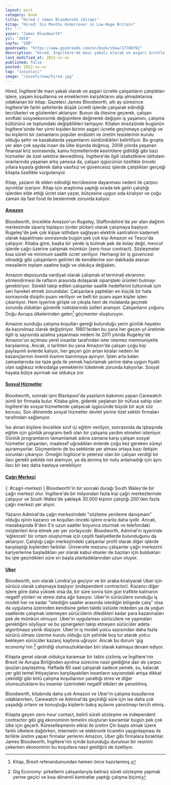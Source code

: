 ```yaml
---
layout: post
category: book
title: "Hired | James Bloodwroth (Kitap)"
kitap: "Hired: Six Months Undercover in Low-Wage Britain"
tr: "-"
yazar: "James Bloodworth"
yil: "2018"
sayfa: "288"
goodreads: "https://www.goodreads.com/en/book/show/37780792"
description: "Hired, İngiltere'de mavi yakalı olarak ve asgari ücretle çalışanların çalıştıkları işlere, yaşam koşullarına ve emeklerinin karşılıklarını alıp almadıklarına odaklanıyor."
last_modified_at: 2022-xx-xx
published: false
posted: 2022-xx-xx
tag: "sosyoloji"
image: "/assets/new/hired.jpg"
---
```


Hired, İngiltere'de mavi yakalı olarak ve asgari ücretle çalışanların çalıştıkları işlere, yaşam koşullarına ve emeklerinin karşılıklarını alıp almadıklarına odaklanan bir kitap. Gazeteci James Bloodworth, altı ay süresince İngiltere'de farklı şehirlerde düşük ücretli işlerde çalışarak edindiği tecrübeleri ve gözlemleri aktarıyor. Bunun da ötesine geçerek, çalışan sınıftaki sosyoekonomik değişimlere değinerek değişen iş yaşamını, çalışma kültürünü ve toplumdaki değişiklikleri tartışıyor. Kitabın önsözünde bugünün İngiltere'sinde her yirmi kişiden birinin asgari ücretle geçinmeye çalıştığı ve bu kişilerin bir zamanların popüler endüstri ve üretim tesislerinin kurulu olduğu şehir ve kasabalarda yaşamlarını sürdürdükleri belirtiliyor. Bu grupta yer alan çok sayıda insan da ülke dışında doğmuş. 2008 yılında yaşanan finansal kriz sonrasında, kamu hizmetlerinde kesintilere gidildiği gibi bazı hizmetler de özel sektöre devredilmiş. İngiltere'de ilgili istatistiklere istihdam oranlarında yaşanan artış yansısa da, çalışan işgücünün özellikle önceki yıllara kıyasla giderek daha vasıfsız ve güvencesiz işlerde çalıştıkları gerçeği kitapta özellikle vurgulanıyor.

Kitap, yazarın ilk elden edindiği tecrübesine dayanması nedeni ile çarpıcı ayrıntılar içeriyor. Kitap için araştırma yaptığı sırada tek geliri çalıştığı işlerden elde ettiği ücret olan yazar, bütçesine uygun oda kiralıyor ve çoğu zaman da fast food ile beslenmek zorunda kalıyor.

#### [Amazon](#amazon)

Bloodworth, öncelikle Amazon'un Rugeley, Staffordshire'da yer alan dağıtım merkezinde sipariş toplayıcı (order picker) olarak çalışmaya başlıyor. Rugeley'de pek çok kişiye istihdam sağlayan elektrik santralinin kademeli olarak kapatılması sonrasında bugün pek çok kişi Amazon ve Tesco'da çalışıyor. Kitaba göre, başka bir yerde iş bulmak pek de kolay değil, mevcut işlerde çağrı üzerine çalışmak mümkün (zero-hour contract). Sözleşmeler kısa süreli ve minimum saatlik ücret veriliyor. Herhangi bir iş güvencesi olmadığı gibi çalışanların gelirleri de kendilerine son dakikada atanan mesailerin toplam saatine bağlı ve oldukça değişken.

Amazon deposunda vardiyalı olarak çalışmak el terminali ekranının yönlendirmesi ile rafların arasında dolaşarak siparişteki ürünleri bulmayı gerektiriyor. Sürekli takip edilen çalışanlar saatlik hedeflerini tutturmak için seri hareket etmek zorundalar. Çalışanlara yaptıkları en küçük bir hata sonrasında disiplin puanı veriliyor ve belli bir puanı aşan kişiler işten çıkarılıyor. Hem işyerine girişte ve çıkışta hem de molalarda geçmek zorunda oldukları güvenlik noktalarında üstleri aranıyor. Çalışanların çoğunu Doğu Avrupa ülkelerinden gelen[^1] göçmenler oluşturuyor.

Amazon sunduğu çalışma koşulları gereği bulunduğu yerin günlük hayatını da kaçınılmaz olarak değiştiriyor. 1980'lerden bu yana her geçen yıl üretimle ilgili iş sayısında azalma yaşanması nedeni ile 2011 yılında Rugeley'de Amazon'un açılması yerel insanlar tarafından ister istemez memnuniyetle karşılanmış. Ancak, o tarihten bu yana Amazon'da çalışan çoğu kişi paylaşımlı evlerde kalıyor, her geçen gün artan kiralar nedeni ile kazançlarının önemli kısmını barınmaya ayırıyor. İşten arta kalan zamanlarında ise taze gıda ile yemek hazırlamak yerine daha uygun fiyatlı olan sağlıksız mikrodalga yemeklerini tüketmek zorunda kalıyorlar. Sosyal hayata bütçe ayırmak ise oldukça zor.

#### [Sosyal Hizmetler](#sosyal-hizmetler)

Bloodworth, sonraki işini Blackpool'da yaşlıların bakımını yapan Carewatch isimli bir firmada bulur. Kitaba göre, giderek yaşlanan bir nüfusa sahip olan İngiltere'de sosyal hizmetlerde çalışacak işgücünde büyük bir açık söz konusu. Son dönemde sosyal hizmetler devlet yerine özel sektör firmaları tarafından sağlanıyor.

İse alınan kişilere öncelikle sınıf içi eğitim veriliyor, sonrasında da işbaşında eğitim için günlük programı belli olan bir çalışana yardım etmeleri isteniyor. Günlük programlarını tamamlamak adına zamana karşı çalışan sosyal hizmetler çalışanları, maalesef uğradıkları evlerde çoğu kez gereken süreyi ayıramıyorlar. Göçmenlerin de bu sektörde yer alması ortaya bazı iletişim sorunları çıkarıyor. Örneğin İngilizce'si yetersiz olan bir çalışan verdiği bir ilacı gerekli şekilde not alamıyor, ya da alınmış bir notu anlamadığı için aynı ilacı bir kez daha hastaya verebiliyor.

#### [Çağrı Merkezi](#cagri-merkezi)
{: #cagri-merkezi }
Bloodworth'in bir sonraki durağı South Wales'de bir çağrı merkezi olur. İngiltere'de bir milyondan fazla kişi çağrı merkezlerinde çalışıyor ve South Wales'de yaklaşık 30.000 kişinin çalıştığı 200'den fazla çağrı merkezi yer alıyor.

Yazarın Admiral'da çağrı merkezindeki "sözleme yenileme danışmanı" olduğu işinin kazancı ve koşulları önceki işlere oranla daha iyidir. Ancak, masabaşında 8'den 5'e uzun saatler boyunca oturmak ve telefondaki müşterileri ikna etmek yer yer zorlayıcıdır. Bloodworth, Admiral'ın işyerinde 'eğlenceli' bir ortam oluşturmak için çeşitli faaliyetlerde bulunduğunu da aktarıyor. Çalıştığı çağrı merkezindeki çalışanlar profil olarak diğer işlerde karşılaştığı kişilerden farklılar. Üniversite mezunu çalışanlar çağrı merkezini kariyerlerine başladıkları yer olarak kabul etseler de bazıları için buldukları bu işte geçirdikleri süre en başta planladıklarından uzun oluyor.

#### [Uber](#uber)

Bloodworth, son olarak Londra'ya geçiyor ve bir araba kiralıyarak Uber için sürücü olarak çalışmaya başlıyor (ındependent contractor). Kazancı diğer işlere göre daha yüksek olsa da, bir süre sonra tüm gün trafikte kalmanın negatif yönleri ve stresi daha ağır basıyor. Uber'in sürücülere sunduğu iş modeli her ne kadar "istediğin saatler arasında istediğin bölgede çalış" olsa da uygulama üzerinden kendisine gelen talebi üstüste rededen ya da yoğun saatlerde çalışmak istemeyen sürücülerin diledikleri kadar para kazanmaları pek de mümkün olmuyor. Uber'in uygulaması sürücülere ne yapmaları gerektiğini söylüyor ve bu ypnergeleri takip etmeyen sürücüler adeta algoritmaya yenik düşüyor. Uber'in iş modeli yolcu sayısından daha fazla sürücü olması üzerine kurulu olduğu için şehirde boş tur atarak yolcu bekleyen sürücüler kazanç kaybına uğruyor. Ancak bu durum 'gig economy'nin [^2] getirdiği olumsuzluklardan biri olarak kalmaya devam ediyor. 

Kitapta genel olarak oldukça karamsar bir tablo çizilmiş ve İngiltere'nin Brexit ile Avrupa Birliğinden ayrılma sürecine nasıl geldiğine dair de çarpıcı ipuçları paylaşılmış. Haftada 80 saat çalışarak sadece yemek, su, kalacak yer gibi temel ihtiyaçlarını karşılayabilen insanların sayısındaki artışa dikkat çekildiği gibi kötü çalışma koşullarının yarattığı stres ve diğer olumsuzlukların bu insanlar üzerindeki negatif etkileri de yansıtılmış.
 
Bloodworth, kitabında daha çok Amazon ve Uber'in çalışma koşullarına odaklanırken, Carewatch ve Admiral'da geçirdiği süre için ise daha çok yaşadığı ortamı ve konuştuğu kişilerin bakış açılarını yansıtmayı tercih etmiş. 

Kitapta geçen zero-hour contact, belirli süreli sözleşme ve independent contractor gibi gig ekonominin temelini oluşturan kavramlar bugün pek çok ülke için geçerli. Küreselleşmenin etkisi ile üretim Çin başta olmak üzere farklı ülkelere dağılırken, internetin ve elektronik ticaretin yaygınlaşması ile birlikte üretim yapan firmalar yerlerini Amazon, Uber gibi firmalara bıraktılar. James Bloodworth, İngiltere'nin içinde bulunduğu durumun bir resmini çekerken ekonominin bu koşullara nasıl geldiğini de özetliyor. 


[^1]: Kitap, Brexit referandumundan hemen önce hazırlanmış.
[^2]: Gig Economy: şirketlerin çalışanlarıyla belirsiz süreli sözleşme yapmak yerine geçici ve kısa dönemli kontratlar yaptığı çalışma biçimi

